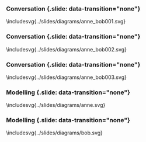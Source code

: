 ###  Conversation {.slide: data-transition="none"}

\includesvg{../slides/diagrams/anne_bob001.svg}
	
###  Conversation {.slide: data-transition="none"}

\includesvg{../slides/diagrams/anne_bob002.svg}

###  Conversation {.slide: data-transition="none"}

\includesvg{../slides/diagrams/anne_bob003.svg}

###  Modelling {.slide: data-transition="none"}

\includesvg{../slides/diagrams/anne.svg}

###  Modelling {.slide: data-transition="none"}

\includesvg{../slides/diagrams/bob.svg}
